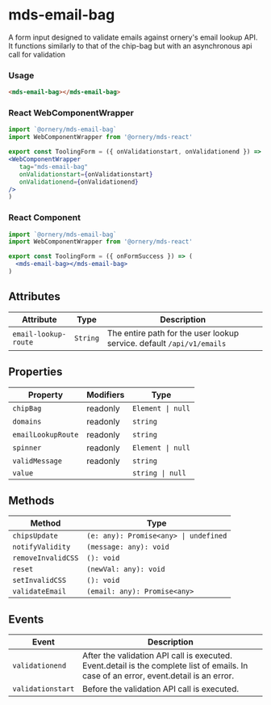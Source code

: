 # mds-email-bag

A form input designed to validate emails against ornery's email lookup API.
It functions similarly to that of the chip-bag but with an asynchronous api call for validation

### Usage

```html
<mds-email-bag></mds-email-bag>
```

### React WebComponentWrapper
```jsx
import `@ornery/mds-email-bag`
import WebComponentWrapper from '@ornery/mds-react'

export const ToolingForm = ({ onValidationstart, onValidationend }) => (
<WebComponentWrapper 
   tag="mds-email-bag" 
   onValidationstart={onValidationstart} 
   onValidationend={onValidationend} 
/>
)
```
### React Component
```jsx
import `@ornery/mds-email-bag`
import WebComponentWrapper from '@ornery/mds-react'

export const ToolingForm = ({ onFormSuccess }) => (
  <mds-email-bag></mds-email-bag>
)
```

## Attributes

| Attribute            | Type     | Description                                      |
|----------------------|----------|--------------------------------------------------|
| `email-lookup-route` | `String` | The entire path for the user lookup service. default `/api/v1/emails` |

## Properties

| Property           | Modifiers | Type              |
|--------------------|-----------|-------------------|
| `chipBag`          | readonly  | `Element \| null` |
| `domains`          | readonly  | `string`          |
| `emailLookupRoute` | readonly  | `string`          |
| `spinner`          | readonly  | `Element \| null` |
| `validMessage`     | readonly  | `string`          |
| `value`            |           | `string \| null`  |

## Methods

| Method             | Type                                  |
|--------------------|---------------------------------------|
| `chipsUpdate`      | `(e: any): Promise<any> \| undefined` |
| `notifyValidity`   | `(message: any): void`                |
| `removeInvalidCSS` | `(): void`                            |
| `reset`            | `(newVal: any): void`                 |
| `setInvalidCSS`    | `(): void`                            |
| `validateEmail`    | `(email: any): Promise<any>`          |

## Events

| Event             | Description                                      |
|-------------------|--------------------------------------------------|
| `validationend`   | After the validation API call is executed. Event.detail is the complete list of emails. In case of an error, event.detail is an error. |
| `validationstart` | Before the validation API call is executed.      |
